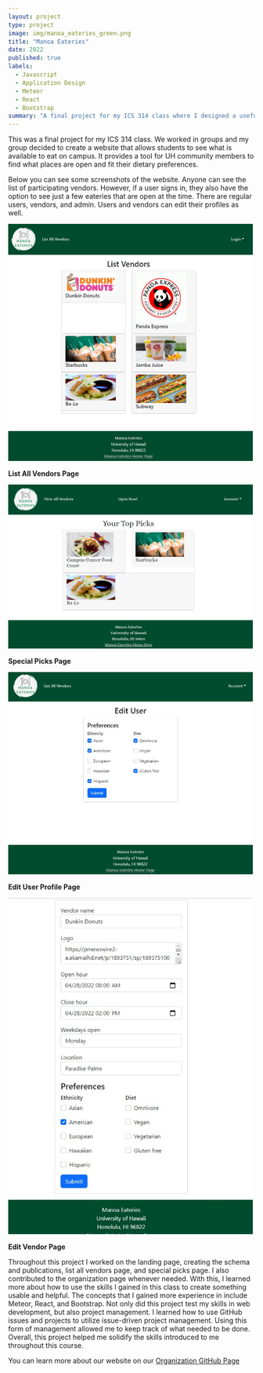 ```yaml
---
layout: project
type: project
image: img/manoa_eateries_green.png
title: "Manoa Eateries"
date: 2022
published: true
labels:
  - Javascript
  - Application Design
  - Meteor
  - React
  - Bootstrap
summary: "A final project for my ICS 314 class where I designed a useful website as a group."
---
```


This was a final project for my ICS 314 class.  We worked in groups and my group decided to create a website that allows students to see what is available to eat on campus.  It provides a tool for UH community members to find what places are open and fit their dietary preferences.  

Below you can see some screenshots of the website.  Anyone can see the list of participating vendors.  However, if a user signs in, they also have the option to see just a few eateries that are open at the time.  There are regular users, vendors, and admin.  Users and vendors can edit their profiles as well.

<img class="ui large centered image" width="500px" src="../img/ListAllVendors.jpg">

**List All Vendors Page**

<img class="ui large centered image" width="500px" src="../img/UserHome.jpg">

**Special Picks Page**

<img class="ui large centered image" width="500px" src="../img/EditProfile.jpg">

**Edit User Profile Page**

<img class="ui large centered image" width="500px" src="../img/EditVendor.jpg">

**Edit Vendor Page**

Throughout this project I worked on the landing page, creating the schema and publications, list all vendors page, and special picks page.  I also contributed to the organization page whenever needed.  With this, I learned more about how to use the skills I gained in this class to create something usable and helpful.  The concepts that I gained more experience in include Meteor, React, and Bootstrap.  Not only did this project test my skills in web development, but also project management.  I learned how to use GitHub issues and projects to utilize issue-driven project management.  Using this form of management allowed me to keep track of what needed to be done.  Overall, this project helped me solidify the skills introduced to me throughout this course. 

You can learn more about our website on our [Organization GitHub Page](https://manoa-eateries.github.io/)
